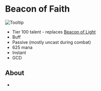 # Beacon of Faith

![Tooltip]()

- Tier 100 talent - replaces [Beacon of Light](../../BeaconOfLight.md)
- Buff
- Passive (mostly uncast during combat)
- 625 mana
- Instant
- GCD

## About

-
